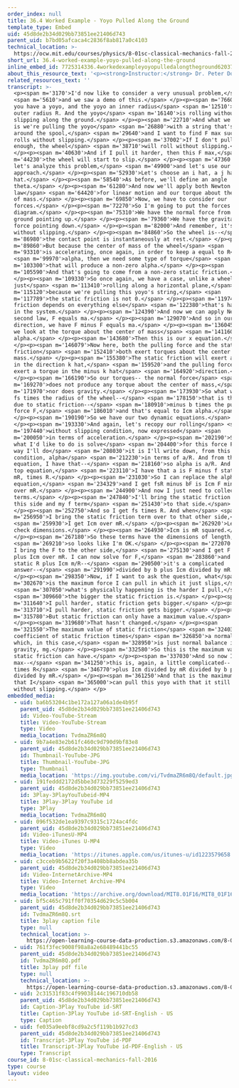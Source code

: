 ```yaml
---
order_index: null
title: 36.4 Worked Example - Yoyo Pulled Along the Ground
template_type: Embed
uid: 45d8de2b34d029bb73851ee21406d743
parent_uid: b7bd05afcaca4c2836f8ab817a0c4103
technical_location: >-
  https://ocw.mit.edu/courses/physics/8-01sc-classical-mechanics-fall-2016/week-12-rotations-and-translation-rolling/36.4-worked-example-yoyo-pulled-along-the-ground/36.4-worked-example-yoyo-pulled-along-the-ground
short_url: 36.4-worked-example-yoyo-pulled-along-the-ground
inline_embed_id: 7725314336.4workedexampleyoyopulledalongtheground62037174
about_this_resource_text: '<p><strong>Instructor:</strong> Dr. Peter Dourmashkin</p>'
related_resources_text: ''
transcript: >-
  <p><span m='3170'>I'd now like to consider a very unusual problem,</span>
  <span m='5610'>and we saw a demo of this.</span> </p><p><span m='7660'>Suppose
  you have a yoyo, and the yoyo an inner radius</span> <span m='12510'>b and an
  outer radius R. And the yoyo</span> <span m='16140'>is rolling without
  slipping along the ground.</span> </p><p><span m='22710'>And what we have here
  is we're pulling the yoyo</span> <span m='26880'>with a string that's wrapped
  around the spool,</span> <span m='29640'>and I want to find F max such that it
  rolls without slipping.</span> </p><p><span m='37002'>If I don't pull it hard
  enough, the wheel</span> <span m='38710'>will roll without slipping.</span>
  </p><p><span m='40630'>And if I pull it harder, then this F max,</span> <span
  m='44230'>the wheel will start to slip.</span> </p><p><span m='47360'>So now
  let's analyze this problem,</span> <span m='49900'>and let's use our dynamics
  approach.</span> </p><p><span m='52930'>Let's choose an i hat, a j hat, k
  hat.</span> </p><p><span m='58540'>As before, we'll define an angle
  theta.</span> </p><p><span m='61280'>And now we'll apply both Newton's second
  law</span> <span m='64420'>for linear motion and our torque about the center
  of mass.</span> </p><p><span m='69850'>Now, we have to consider our
  forces.</span> </p><p><span m='72270'>So I'm going to put the forces on this
  diagram.</span> </p><p><span m='75310'>We have the normal force from the
  ground pointing up.</span> </p><p><span m='79360'>We have the gravitational
  force pointing down.</span> </p><p><span m='82000'>And remember, it's rolling
  without slipping.</span> </p><p><span m='84860'>So the wheel is--</span> <span
  m='86980'>the contact point is instantaneously at rest.</span> </p><p><span
  m='89860'>But because the center of mass of the wheel</span> <span
  m='93310'>is accelerating, once again, in order to keep a equal to R</span>
  <span m='99970'>alpha, then we need some type of torque</span> <span
  m='103300'>that will produce a non-zero alpha.</span> </p><p><span
  m='105590'>And that's going to come from a non-zero static friction.</span>
  </p><p><span m='109330'>So once again, we have a case, unlike a wheel which is
  just</span> <span m='113410'>rolling along a horizontal plane,</span> <span
  m='115120'>because we're pulling this yoyo's string,</span> <span
  m='117789'>the static friction is not 0.</span> </p><p><span m='119740'>Static
  friction depends on everything else</span> <span m='122380'>that's happening
  in the system.</span> </p><p><span m='124390'>And now we can apply Newton's
  second law, F equals ma.</span> </p><p><span m='129070'>And so in our x
  direction, we have F minus F equals ma.</span> </p><p><span m='136045'>And if
  we look at the torque about the center of mass</span> <span m='141160'>is Icm
  alpha.</span> </p><p><span m='143680'>Then this is our x equation.</span>
  </p><p><span m='146079'>Now here, both the pulling force and the static
  friction</span> <span m='152410'>both exert torques about the center of
  mass.</span> </p><p><span m='155380'>The static friction will exert a torque
  in the direction k hat,</span> <span m='159520'>and the pulling force will
  exert a torque in the minus k hat</span> <span m='164920'>direction.</span>
  </p><p><span m='166190'>So our torques-- the normal force</span> <span
  m='169270'>does not produce any torque about the center of mass,</span> <span
  m='171970'>nor does gravity.</span> </p><p><span m='173930'>So what we have is
  fs times the radius of the wheel--</span> <span m='178150'>that is the torque
  due to static friction--</span> <span m='180910'>minus b times the pulling
  force F,</span> <span m='186010'>and that's equal to Icm alpha.</span>
  </p><p><span m='190190'>So we have our two dynamic equations.</span>
  </p><p><span m='193330'>And again, let's recopy our rolling</span> <span
  m='197440'>without slipping condition, now expressed</span> <span
  m='200050'>in terms of acceleration.</span> </p><p><span m='202190'>So now
  what I'd like to do is solve</span> <span m='204400'>for this force F. And the
  way I'll do</span> <span m='208030'>it is I'll write down, from this
  condition, alpha</span> <span m='212230'>in terms of a/R. And from this
  equation, I have that--</span> <span m='218160'>so alpha is a/R. And from the
  top equation,</span> <span m='223110'>I have that a is F minus f static over
  mR, times R.</span> </p><p><span m='231030'>So I can replace the alpha in this
  equation,</span> <span m='234329'>and I get fsR minus bF is Icm F minus fs
  over mR.</span> </p><p><span m='244900'>And now I just need to collect
  terms.</span> </p><p><span m='247840'>I'll bring the static friction term to
  this side and my f term</span> <span m='251430'>to that side.</span>
  </p><p><span m='252750'>And so I get fs times R. And when</span> <span
  m='256950'>I bring the static friction term over to that other side,</span>
  <span m='259930'>I get Icm over mR.</span> </p><p><span m='262920'>Let's just
  check dimensions.</span> </p><p><span m='264930'>Icm is mR squared.</span>
  </p><p><span m='267180'>So these terms have the dimensions of length,</span>
  <span m='269210'>so looks like I'm OK.</span> </p><p><span m='272070'>And now
  I bring the F to the other side,</span> <span m='275130'>and I get F times b
  plus Icm over mR. I can now solve for F,</span> <span m='283860'>and I get f
  static R plus Icm m/R--</span> <span m='290500'>it's a complicated
  answer--</span> <span m='291990'>divided by b plus Icm divided by mR.</span>
  </p><p><span m='298350'>Now, if I want to ask the question, what</span> <span
  m='302670'>is the maximum force I can pull in which it just slips,</span>
  <span m='307050'>what's physically happening is the harder I pull,</span>
  <span m='309660'>the bigger the static friction is.</span> </p><p><span
  m='311640'>I pull harder, static friction gets bigger.</span> </p><p><span
  m='313710'>I pull harder, static friction gets bigger.</span> </p><p><span
  m='315780'>But static friction can only have a maximum value.</span>
  </p><p><span m='319680'>That hasn't changed.</span> </p><p><span
  m='321550'>The maximum value of static friction</span> <span m='324030'>is the
  coefficient of static friction times</span> <span m='326850'>a normal force,
  which, in this case,</span> <span m='328950'>is just normal balance in
  gravity, mg.</span> </p><p><span m='332580'>So this is the maximum value that
  static friction can have.</span> </p><p><span m='337030'>And so now I get F
  max--</span> <span m='341250'>this is, again, a little complicated-- mu s mg
  times R</span> <span m='346770'>plus Icm divided by mR divided by b plus Icm
  divided by mR.</span> </p><p><span m='361250'>And that is the maximum force
  that I</span> <span m='365000'>can pull this yoyo with that it still rolls
  without slipping.</span> </p>
embedded_media:
  - uid: ba6b53204c1be172a127a06a1de4b95f
    parent_uid: 45d8de2b34d029bb73851ee21406d743
    id: Video-YouTube-Stream
    title: Video-YouTube-Stream
    type: Video
    media_location: TvdmaZR6m8Q
  - uid: 9b7a4e83e2b61fc460c9d790d9bf83e8
    parent_uid: 45d8de2b34d029bb73851ee21406d743
    id: Thumbnail-YouTube-JPG
    title: Thumbnail-YouTube-JPG
    type: Thumbnail
    media_location: 'https://img.youtube.com/vi/TvdmaZR6m8Q/default.jpg'
  - uid: 191feddd2172d5bbe3d73229f5259ed3
    parent_uid: 45d8de2b34d029bb73851ee21406d743
    id: 3Play-3PlayYouTubeid-MP4
    title: 3Play-3Play YouTube id
    type: 3Play
    media_location: TvdmaZR6m8Q
  - uid: 096f532de1ea9397c9315c1724ac4fdc
    parent_uid: 45d8de2b34d029bb73851ee21406d743
    id: Video-iTunesU-MP4
    title: Video-iTunes U-MP4
    type: Video
    media_location: 'https://itunes.apple.com/us/itunes-u/id1223579658'
  - uid: c3cceb9b5622f20f3a408bb8abdea35b
    parent_uid: 45d8de2b34d029bb73851ee21406d743
    id: Video-InternetArchive-MP4
    title: Video-Internet Archive-MP4
    type: Video
    media_location: 'https://archive.org/download/MIT8.01F16/MIT8_01F16_L36v05_360p.mp4'
  - uid: bf5c465c791ff0f70354d629c5c5b004
    parent_uid: 45d8de2b34d029bb73851ee21406d743
    id: TvdmaZR6m8Q.srt
    title: 3play caption file
    type: null
    technical_location: >-
      https://open-learning-course-data-production.s3.amazonaws.com/8-01sc-classical-mechanics-fall-2016/bf5c465c791ff0f70354d629c5c5b004_TvdmaZR6m8Q.srt
  - uid: 761f3fec9008f98a8a2e68489441bc55
    parent_uid: 45d8de2b34d029bb73851ee21406d743
    id: TvdmaZR6m8Q.pdf
    title: 3play pdf file
    type: null
    technical_location: >-
      https://open-learning-course-data-production.s3.amazonaws.com/8-01sc-classical-mechanics-fall-2016/761f3fec9008f98a8a2e68489441bc55_TvdmaZR6m8Q.pdf
  - uid: 2c31531f83c4f99038144c196710db58
    parent_uid: 45d8de2b34d029bb73851ee21406d743
    id: Caption-3Play YouTube id-SRT
    title: Caption-3Play YouTube id-SRT-English - US
    type: Caption
  - uid: fe035a9eebf8cd9a2c5f119b1b927cd3
    parent_uid: 45d8de2b34d029bb73851ee21406d743
    id: Transcript-3Play YouTube id-PDF
    title: Transcript-3Play YouTube id-PDF-English - US
    type: Transcript
course_id: 8-01sc-classical-mechanics-fall-2016
type: course
layout: video
---
```

